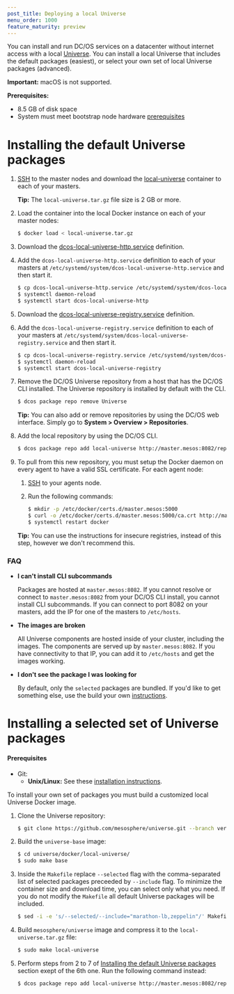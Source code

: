 ```yaml
---
post_title: Deploying a local Universe
menu_order: 1000
feature_maturity: preview
---
```



You can install and run DC/OS services on a datacenter without internet access with a local [Universe](https://github.com/mesosphere/universe). You can install a local Universe that includes the default packages (easiest), or select your own set of local Universe packages (advanced).

**Important:** macOS is not supported.

**Prerequisites:**

*   8.5 GB of disk space
*   System must meet bootstrap node hardware [prerequisites](/docs/1.8/administration/installing/custom/system-requirements/)    

# <a name="default"></a>Installing the default Universe packages

1.  [SSH](/docs/1.8/administration/access-node/sshcluster/) to the master nodes and download the [local-universe][1] container to each of your masters.
    
    **Tip:** The `local-universe.tar.gz` file size is 2 GB or more.

2.  Load the container into the local Docker instance on each of your master nodes:
    
    ```bash
    $ docker load < local-universe.tar.gz
    ```  

1.  Download the [dcos-local-universe-http.service][2] definition. 

3.  Add the `dcos-local-universe-http.service` definition to each of your masters at `/etc/systemd/system/dcos-local-universe-http.service` and then start it.
    
    ```bash
    $ cp dcos-local-universe-http.service /etc/systemd/system/dcos-local-universe-http.service
    $ systemctl daemon-reload
    $ systemctl start dcos-local-universe-http
    ```

1.  Download the [dcos-local-universe-registry.service][3] definition.

4.  Add the `dcos-local-universe-registry.service` definition to each of your masters at `/etc/systemd/system/dcos-local-universe-registry.service` and then start it.
    
    ```bash
    $ cp dcos-local-universe-registry.service /etc/systemd/system/dcos-local-universe-registry.service
    $ systemctl daemon-reload
    $ systemctl start dcos-local-universe-registry
    ``` 

5.  Remove the DC/OS Universe repository from a host that has the DC/OS CLI installed. The Universe repository is installed by default with the CLI.
    
    ```bash
    $ dcos package repo remove Universe
    ```
    
    **Tip:** You can also add or remove repositories by using the DC/OS web interface. Simply go to **System > Overview > Repositories**.

6.  Add the local repository by using the DC/OS CLI.
    
    ```bash
    $ dcos package repo add local-universe http://master.mesos:8082/repo
    ```    

7.  To pull from this new repository, you must setup the Docker daemon on every agent to have a valid SSL certificate. For each agent node:

    1.  [SSH](/docs/1.8/administration/access-node/sshcluster/) to your agents node.
    
    1.  Run the following commands:
    
        ```bash
        $ mkdir -p /etc/docker/certs.d/master.mesos:5000
        $ curl -o /etc/docker/certs.d/master.mesos:5000/ca.crt http://master.mesos:8082/certs/domain.crt
        $ systemctl restart docker
        ``` 
    
    **Tip:** You can use the instructions for insecure registries, instead of this step, however we don't recommend this.
    
### FAQ

*   **I can't install CLI subcommands**
    
    Packages are hosted at `master.mesos:8082`. If you cannot resolve or connect to `master.mesos:8082` from your DC/OS CLI install, you cannot install CLI subcommands. If you can connect to port 8082 on your masters, add the IP for one of the masters to `/etc/hosts`.

*   **The images are broken**
    
    All Universe components are hosted inside of your cluster, including the images. The components are served up by `master.mesos:8082`. If you have connectivity to that IP, you can add it to `/etc/hosts` and get the images working.

*   **I don't see the package I was looking for**
    
    By default, only the `selected` packages are bundled. If you'd like to get something else, use the build your own [instructions][4].

# <a name="build"></a>Installing a selected set of Universe packages

#### Prerequisites

*   Git:
    *   **Unix/Linux:** See these <a href="https://git-scm.com/book/en/v2/Getting-Started-Installing-Git" target="_blank">installation instructions</a>.

To install your own set of packages you must build a customized local Universe Docker image. 

1.  Clone the Universe repository:

    ```bash
    $ git clone https://github.com/mesosphere/universe.git --branch version-3.x
    ```

2.  Build the `universe-base` image:

    ```bash
    $ cd universe/docker/local-universe/
    $ sudo make base
    ```

3.  Inside the `Makefile` replace `--selected` flag with the comma-separated list of selected packages preceeded by `--include` flag. To minimize the container size and download time, you can select only what you need. If you do not modify the `Makefile` all default Universe packages will be included.

    ```bash
    $ sed -i -e 's/--selected/--include="marathon-lb,zeppelin"/' Makefile
    ```

4.  Build `mesosphere/universe` image and compress it to the `local-universe.tar.gz` file:
        
    ```bash
    $ sudo make local-universe
    ```

5.  Perform steps from 2 to 7 of [Installing the default Universe packages][5] section exept of the 6th one. Run the following command instead:

    ```bash
    $ dcos package repo add local-universe http://master.mesos:8082/repo
    ```

 [1]: https://downloads.mesosphere.com/universe/public/local-universe.tar.gz
 [2]: https://raw.githubusercontent.com/mesosphere/universe/version-2.x/local/dcos-local-universe-http.service
 [3]: https://raw.githubusercontent.com/mesosphere/universe/version-2.x/local/dcos-local-universe-registry.service
 [4]: #build
 [5]: #default
